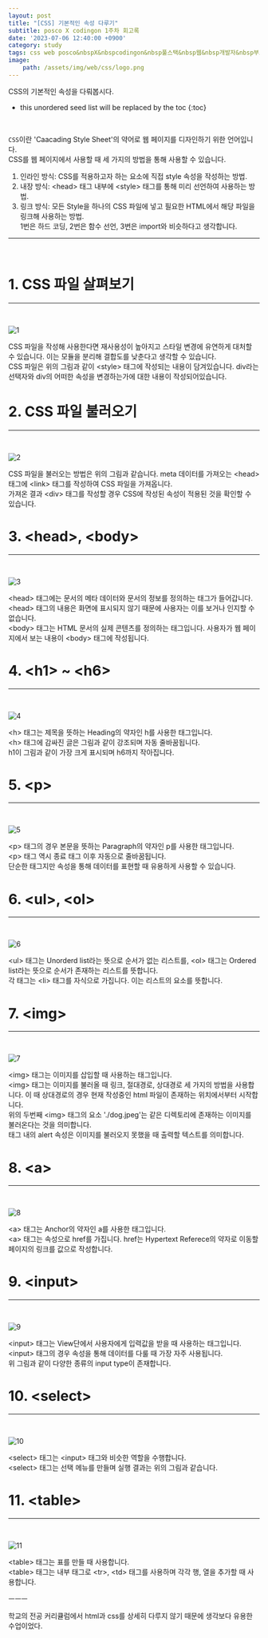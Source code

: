```yaml
---
layout: post
title: "[CSS] 기본적인 속성 다루기"
subtitle: posco X codingon 1주차 회고록
date: '2023-07-06 12:40:00 +0900'
category: study
tags: css web posco&nbspX&nbspcodingon&nbsp풀스택&nbsp웹&nbsp개발자&nbsp부트캠프&nbsp8기
image:
    path: /assets/img/web/css/logo.png
---
```


CSS의 기본적인 속성을 다뤄봅시다.<br>

<!--more-->

* this unordered seed list will be replaced by the toc
{:toc}
<br>

`CSS`이란 'Caacading Style Sheet'의 약어로 웹 페이지를 디자인하기 위한 언어입니다.<br>
CSS를 웹 페이지에서 사용할 때 세 가지의 방법을 통해 사용할 수 있습니다.<br>
1. 인라인 방식: CSS를 적용하고자 하는 요소에 직접 style 속성을 작성하는 방법.<br>
2. 내장 방식: \<head\> 태그 내부에 \<style\> 태그를 통해 미리 선언하여 사용하는 방법.<br>
3. 링크 방식: 모든 Style을 하나의 CSS 파일에 넣고 필요한 HTML에서 해당 파일을 링크해 사용하는 방법.<br>
1번은 하드 코딩, 2번은 함수 선언, 3번은 import와 비슷하다고 생각합니다.<br>

---
<br>

# 1. CSS 파일 살펴보기
---
<br>

![1](/assets/img/web/css/2023-07-06-[CSS]_기본적인_속성_다루기/1.png)
<br>

CSS 파일을 작성해 사용한다면 재사용성이 높아지고 스타일 변경에 유연하게 대처할 수 있습니다. 이는 모듈을 분리해 결합도를 낮춘다고 생각할 수 있습니다.<br>
CSS 파일은 위의 그림과 같이 \<style\> 태그에 작성되는 내용이 담겨있습니다. div라는 선택자와 div의 어떠한 속성을 변경하는가에 대한 내용이 작성되어있습니다.<br>

# 2. CSS 파일 불러오기
---
<br>

![2](/assets/img/web/css/2023-07-06-[CSS]_기본적인_속성_다루기/2.png)
<br>

CSS 파일을 불러오는 방법은 위의 그림과 같습니다. meta 데이터를 가져오는 \<head\> 태그에 \<link\> 태그를 작성하여 CSS 파일을 가져옵니다.<br>
가져온 결과 \<div\> 태그를 작성할 경우 CSS에 작성된 속성이 적용된 것을 확인할 수 있습니다.


# 3. \<head\>, \<body\>
---
<br>

![3](/assets/img/web/css/2023-07-06-[CSS]_기본적인_속성_다루기/3.png)
<br>

\<head\> 태그에는 문서의 메타 데이터와 문서의 정보를 정의하는 태그가 들어갑니다.<br>
\<head\> 태그의 내용은 화면에 표시되지 않기 때문에 사용자는 이를 보거나 인지할 수 없습니다.<br>
\<body\> 태그는 HTML 문서의 실제 콘텐츠를 정의하는 태그입니다. 사용자가 웹 페이지에서 보는 내용이 \<body\> 태그에 작성됩니다.<br>


# 4. \<h1\> ~ \<h6\>
---
<br>

![4](/assets/img/web/css/2023-07-06-[CSS]_기본적인_속성_다루기/4.png)
<br>

\<h\> 태그는 제목을 뜻하는 Heading의 약자인 h를 사용한 태그입니다.<br>
\<h\> 태그에 감싸진 글은 그림과 같이 강조되며 자동 줄바꿈됩니다.<br>
h1이 그림과 같이 가장 크게 표시되며 h6까지 작아집니다.<br>

# 5. \<p\>
---
<br>

![5](/assets/img/web/css/2023-07-06-[CSS]_기본적인_속성_다루기/5.png)
<br>

\<p\> 태그의 경우 본문을 뜻하는 Paragraph의 약자인 p를 사용한 태그입니다.<br>
\<p\> 태그 역시 종료 태그 이후 자동으로 줄바꿈됩니다.<br>
단순한 태그지만 속성을 통해 데이터를 표현할 때 유용하게 사용할 수 있습니다.<br>


# 6. \<ul\>, \<ol\>
---
<br>

![6](/assets/img/web/css/2023-07-06-[CSS]_기본적인_속성_다루기/6.png)
<br>

\<ul\> 태그는 Unorderd list라는 뜻으로 순서가 없는 리스트를, \<ol\> 태그는 Ordered list라는 뜻으로 순서가 존재하는 리스트를 뜻합니다.<br>
각 태그는 \<li\> 태그를 자식으로 가집니다. 이는 리스트의 요소를 뜻합니다.<br>

# 7. \<img\>
---
<br>

![7](/assets/img/web/css/2023-07-06-[CSS]_기본적인_속성_다루기/7.png)
<br>

\<img\> 태그는 이미지를 삽입할 때 사용하는 태그입니다.<br>
\<img\> 태그는 이미지를 불러올 때 링크, 절대경로, 상대경로 세 가지의 방법을 사용합니다. 이 때 상대경로의 경우 현재 작성중인 html 파일이 존재하는 위치에서부터 시작합니다.<br>
위의 두번째 \<img\> 태그의 요소 './dog.jpeg'는 같은 디렉토리에 존재하는 이미지를 불러온다는 것을 의미합니다.<br>
태그 내의 alert 속성은 이미지를 불러오지 못했을 때 출력할 텍스트를 의미합니다.<br>

# 8. \<a\>
---
<br>

![8](/assets/img/web/css/2023-07-06-[CSS]_기본적인_속성_다루기/8.png)
<br>

\<a\> 태그는 Anchor의 약자인 a를 사용한 태그입니다.<br>
\<a\> 태그는 속성으로 href를 가집니다. href는 Hypertext Referece의 약자로 이동할 페이지의 링크를 값으로 작성합니다.<br>


# 9. \<input\>
---
<br>

![9](/assets/img/web/css/2023-07-06-[CSS]_기본적인_속성_다루기/9.png)
<br>

\<input\> 태그는 View단에서 사용자에게 입력값을 받을 때 사용하는 태그입니다.<br>
\<input\> 태그의 경우 속성을 통해 데이터를 다룰 때 가장 자주 사용됩니다.<br>
위 그림과 같이 다양한 종류의 input type이 존재합니다.<br>

# 10. \<select\>
---
<br>

![10](/assets/img/web/css/2023-07-06-[CSS]_기본적인_속성_다루기/10.png)
<br>

\<select\> 태그는 \<input\> 태그와 비슷한 역할을 수행합니다.<br>
\<select\> 태그는 선택 메뉴를 만들며 실행 결과는 위의 그림과 같습니다.<br>

# 11. \<table\>
---
<br>

![11](/assets/img/web/css/2023-07-06-[CSS]_기본적인_속성_다루기/11.png)
<br>

\<table\> 태그는 표를 만들 때 사용합니다.<br>
\<table\> 태그는 내부 태그로 \<tr\>, \<td\> 태그를 사용하며 각각 행, 열을 추가할 때 사용합니다.<br>

ㅡㅡㅡ

학교의 전공 커리큘럼에서 html과 css를 상세히 다루지 않기 때문에 생각보다 유용한 수업이었다.